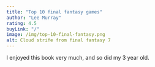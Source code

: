 ```yaml
---
title: "Top 10 final fantasy games"
author: "Lee Murray"
rating: 4.5
buyLink: "/"
image: /img/top-10-final-fantasy.png
alt: Cloud strife from final fantasy 7
---
```


I enjoyed this book very much, and so did my 3 year old.